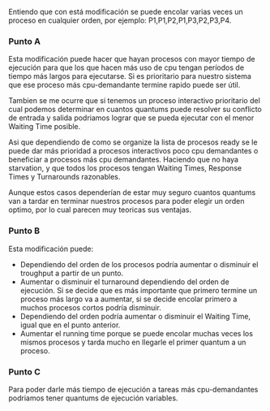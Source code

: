 Entiendo que con está modificación se puede encolar varias veces un proceso en cualquier orden, por ejemplo: P1,P1,P2,P1,P3,P2,P3,P4. 

### Punto A

Esta modificación puede hacer que hayan procesos con mayor tiempo de ejecución para que los que hacen más uso de cpu tengan períodos de tiempo más largos para ejecutarse. Si es prioritario para nuestro sistema que ese proceso más cpu-demandante termine rapido puede ser útil. 

Tambien se me ocurre que si tenemos un proceso interactivo prioritario del cual podemos determinar en cuantos quantums puede resolver su conflicto de entrada y salida podriamos lograr que se pueda ejecutar con el menor Waiting Time posible.

Asi que dependiendo de como se organize la lista de procesos ready se le puede dar más prioridad a procesos interactivos poco cpu demandantes o beneficiar a procesos más cpu demandantes. Haciendo que no haya starvation, y que todos los procesos tengan Waiting Times, Response Times y Turnarounds razonables. 

Aunque estos casos dependerían de estar muy seguro cuantos quantums van a tardar en terminar nuestros procesos para poder elegir un orden optimo, por lo cual parecen muy teoricas sus ventajas. 

### Punto B

Esta modificación puede:

- Dependiendo del orden de los procesos podría aumentar o disminuir el troughput a partir de un punto.  
- Aumentar o disminuir el turnaround dependiendo del orden de ejecución. Si se decide que es más importante que primero termine un proceso más largo va a aumentar, si se decide encolar primero a muchos procesos cortos podría disminuir.
- Dependiendo del orden podría aumentar o disminuir el Waiting Time, igual que en el punto anterior. 
- Aumentar el running time porque se puede encolar muchas veces los mismos procesos y tarda mucho en llegarle el primer quantum a un proceso. 

### Punto C
Para poder darle más tiempo de ejecución a tareas más cpu-demandantes podriamos tener quantums de ejecución variables.
